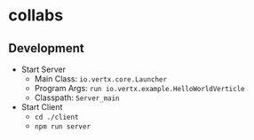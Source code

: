 # collabs

## Development
* Start Server
    * Main Class: ```io.vertx.core.Launcher```
    * Program Args: ```run io.vertx.example.HelloWorldVerticle```
    * Classpath: ```Server_main```
* Start Client
    * ```cd ./client```
    * ```npm run server```
